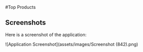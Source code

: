 #Top Products

## Screenshots

Here is a screenshot of the application:

![Application Screenshot](assets/images/Screenshot (842).png)
